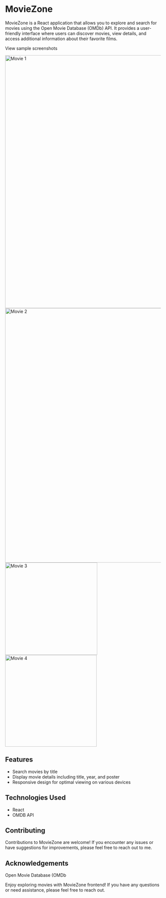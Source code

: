 # MovieZone

MovieZone is a React application that allows you to explore and search for movies using the Open Movie Database (OMDb) API. It provides a user-friendly interface where users can discover movies, view details, and access additional information about their favorite films.

View sample screenshots

<img width="816" alt="Movie 1" src="https://github.com/mwebaze-nicho/Movie-Zone/assets/128962789/ffd6e17b-5d06-417c-a8c8-1f84148019f7">
<img width="821" alt="Movie 2" src="https://github.com/mwebaze-nicho/Movie-Zone/assets/128962789/4a46ef08-9ee4-48f4-a119-af2b25167119">

<img width="298" alt="Movie 3" src="https://github.com/mwebaze-nicho/Movie-Zone/assets/128962789/752ebcc1-93a2-43e1-80f0-ebbac27b446d">
<img width="296" alt="Movie 4" src="https://github.com/mwebaze-nicho/Movie-Zone/assets/128962789/d8684102-5e31-4bf8-a043-fc25473e5e1a">


## Features

- Search movies by title
- Display movie details including title, year, and poster
- Responsive design for optimal viewing on various devices

## Technologies Used

- React
- OMDB API

## Contributing

Contributions to MovieZone are welcome! If you encounter any issues or have suggestions for improvements, please feel free to reach out to me.


## Acknowledgements

Open Movie Database (OMDb


Enjoy exploring movies with MovieZone frontend! If you have any questions or need assistance, please feel free to reach out.
